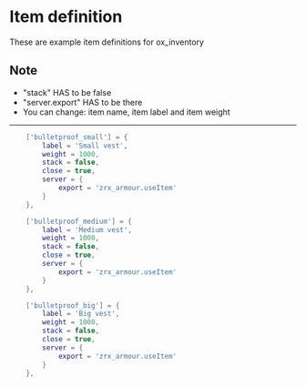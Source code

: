 # Item definition

These are example item definitions for ox_inventory

## Note

- "stack" HAS to be false
- "server.export" HAS to be there
- You can change: item name, item label and item weight

---

```lua
    ['bulletproof_small'] = {
		label = 'Small vest',
		weight = 1000,
		stack = false,
		close = true,
		server = {
			export = 'zrx_armour.useItem'
		}
	},

	['bulletproof_medium'] = {
		label = 'Medium vest',
		weight = 1000,
		stack = false,
		close = true,
		server = {
			export = 'zrx_armour.useItem'
		}
	},

	['bulletproof_big'] = {
		label = 'Big vest',
		weight = 1000,
		stack = false,
		close = true,
		server = {
			export = 'zrx_armour.useItem'
		}
	},
```
